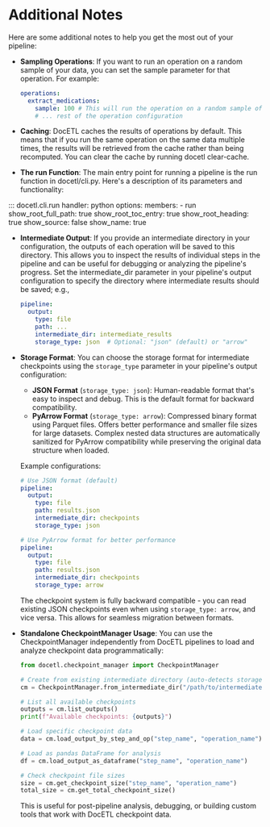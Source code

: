 # Additional Notes

Here are some additional notes to help you get the most out of your pipeline:

- **Sampling Operations**: If you want to run an operation on a random sample of your data, you can set the sample parameter for that operation. For example:

  ```yaml
  operations:
    extract_medications:
      sample: 100 # This will run the operation on a random sample of 100 items
      # ... rest of the operation configuration
  ```

- **Caching**: DocETL caches the results of operations by default. This means that if you run the same operation on the same data multiple times, the results will be retrieved from the cache rather than being recomputed. You can clear the cache by running docetl clear-cache.

- **The run Function**: The main entry point for running a pipeline is the run function in docetl/cli.py. Here's a description of its parameters and functionality:

::: docetl.cli.run
  handler: python
  options:
    members: - run
  show_root_full_path: true
  show_root_toc_entry: true
  show_root_heading: true
  show_source: false
  show_name: true

- **Intermediate Output**: If you provide an intermediate directory in your configuration, the outputs of each operation will be saved to this directory. This allows you to inspect the results of individual steps in the pipeline and can be useful for debugging or analyzing the pipeline's progress. Set the intermediate_dir parameter in your pipeline's output configuration to specify the directory where intermediate results should be saved; e.g.,

  ```yaml
  pipeline:
    output:
      type: file
      path: ...
      intermediate_dir: intermediate_results
      storage_type: json  # Optional: "json" (default) or "arrow"
  ```

- **Storage Format**: You can choose the storage format for intermediate checkpoints using the `storage_type` parameter in your pipeline's output configuration:

  - **JSON Format** (`storage_type: json`): Human-readable format that's easy to inspect and debug. This is the default format for backward compatibility.
  - **PyArrow Format** (`storage_type: arrow`): Compressed binary format using Parquet files. Offers better performance and smaller file sizes for large datasets. Complex nested data structures are automatically sanitized for PyArrow compatibility while preserving the original data structure when loaded.

  Example configurations:

  ```yaml
  # Use JSON format (default)
  pipeline:
    output:
      type: file
      path: results.json
      intermediate_dir: checkpoints
      storage_type: json
  ```

  ```yaml
  # Use PyArrow format for better performance
  pipeline:
    output:
      type: file
      path: results.json
      intermediate_dir: checkpoints
      storage_type: arrow
  ```

  The checkpoint system is fully backward compatible - you can read existing JSON checkpoints even when using `storage_type: arrow`, and vice versa. This allows for seamless migration between formats.

- **Standalone CheckpointManager Usage**: You can use the CheckpointManager independently from DocETL pipelines to load and analyze checkpoint data programmatically:

  ```python
  from docetl.checkpoint_manager import CheckpointManager

  # Create from existing intermediate directory (auto-detects storage format)
  cm = CheckpointManager.from_intermediate_dir("/path/to/intermediate")

  # List all available checkpoints
  outputs = cm.list_outputs()
  print(f"Available checkpoints: {outputs}")

  # Load specific checkpoint data
  data = cm.load_output_by_step_and_op("step_name", "operation_name") 

  # Load as pandas DataFrame for analysis
  df = cm.load_output_as_dataframe("step_name", "operation_name")

  # Check checkpoint file sizes
  size = cm.get_checkpoint_size("step_name", "operation_name")
  total_size = cm.get_total_checkpoint_size()
  ```

  This is useful for post-pipeline analysis, debugging, or building custom tools that work with DocETL checkpoint data.
